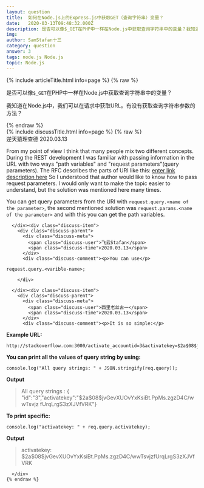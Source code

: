 ```yaml
---
layout: question
title:  如何在Node.js上的Express.js中获取GET（查询字符串）变量？
date:   2020-03-13T09:48:32.000Z
description: 是否可以像$_GET在PHP中一样在Node.js中获取查询字符串中的变量？我知道在Node.js中，我们可以在请求中获取URL。有没有获取查询字符串...
img: 
author: SamStafan十三
category: question
answer: 3
tags: node.js Node.js
topic: Node.js
---
```

<div class="article-root">
  <div class="article">
    {% include articleTitle.html info=page %}
    {% raw %}
    <div class="article-content"><p><font style="vertical-align: inherit;"><font style="vertical-align: inherit;">是否可以像</font></font><code>$_GET</code><font style="vertical-align: inherit;"><font style="vertical-align: inherit;">在PHP中</font><font style="vertical-align: inherit;">一样在Node.js中获取查询字符串中的变量</font><font style="vertical-align: inherit;">？</font></font></p>

<p><font style="vertical-align: inherit;"><font style="vertical-align: inherit;">我知道在Node.js中，我们可以在请求中获取URL。</font><font style="vertical-align: inherit;">有没有获取查询字符串参数的方法？</font></font></p></div>
    {% endraw %}
  </div>

  <div class="discuss-wrapper">
    {% include discussTitle.html info=page %}
    {% raw %}
    <div class="discuss-item">
        <div class="discuss-parent">
          <div class="discuss-meta">
            <span class="discuss-user">逆天猿理查德</span>
            <span class="discuss-time">2020.03.13</span>
          </div>
          <div class="discuss-comment"><p>From my point of view I think that many people mix two different concepts. During the REST development I was familiar with passing information in the URL with two ways "path variables" and "request parameters"(query parameters). The RFC describes the parts of URI like this: <a href="https://tools.ietf.org/html/rfc3986#section-3" rel="nofollow noreferrer">enter link description here</a> So I understood that author would like to know how to pass request parameters. I would only want to make the topic easier to understand, but the solution was mentioned here many times. </p>

<p>You can get query parameters from the URI with <code>request.query.&lt;name of the parameter&gt;</code>, the second mentioned solution was <code>request.params.&lt;name of the parameter&gt;</code> and with this you can get the path variables.</p></div>
        </div>
        
      </div><div class="discuss-item">
        <div class="discuss-parent">
          <div class="discuss-meta">
            <span class="discuss-user">飞云Stafan</span>
            <span class="discuss-time">2020.03.13</span>
          </div>
          <div class="discuss-comment"><p>You can use</p>

<pre><code>request.query.&lt;varible-name&gt;;
</code></pre></div>
        </div>
        
      </div><div class="discuss-item">
        <div class="discuss-parent">
          <div class="discuss-meta">
            <span class="discuss-user">西里老丝古一</span>
            <span class="discuss-time">2020.03.13</span>
          </div>
          <div class="discuss-comment"><p>It is so simple:</p>

<p><strong>Example URL:</strong></p>

<pre><code>http://stackoverflow.com:3000/activate_accountid=3&amp;activatekey=$2a$08$jvGevXUOvYxKsiBt.PpMs.zgzD4C/wwTsvjzfUrqLrgS3zXJVfVRK
</code></pre>

<p><strong>You can print all the values of query string by using:</strong></p>

<pre><code>console.log("All query strings: " + JSON.stringify(req.query));
</code></pre>

<p><strong>Output</strong></p>

<blockquote>
  <p>All query strings : { "id":"3","activatekey":"$2a$08$jvGevXUOvYxKsiBt.PpMs.zgzD4C/wwTsvjz
  fUrqLrgS3zXJVfVRK"}</p>
</blockquote>

<p><strong>To print specific:</strong></p>

<pre><code>console.log("activatekey: " + req.query.activatekey);
</code></pre>

<p><strong>Output</strong></p>

<blockquote>
  <p>activatekey: $2a$08$jvGevXUOvYxKsiBt.PpMs.zgzD4C/wwTsvjzfUrqLrgS3zXJVfVRK</p>
</blockquote></div>
        </div>
        
      </div>
    {% endraw %}
  </div>
<div>
